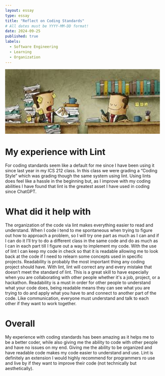 ```yaml
---
layout: essay
type: essay
title: "Reflect on Coding Standards"
# All dates must be YYYY-MM-DD format!
date: 2024-09-25
published: true
labels:
  - Software Engineering
  - Learning
  - Organization
---
```


<img width="550px" class="rounded float-start pe-4" src="../img/neat.jpg">

# My experience with Lint
For coding standards seem like a default for me since I have been using it since last year in my ICS 212 class. In this class we were grading a “Coding Style” which was grading though the same system using lint. Using lints does feel like a hassle in the beginning but, as I improve with my coding abilities I have found that lint is the greatest asset I have used in coding since ChatGPT.

# What did it help with
The organization of the code via lint makes everything easier to read and understand. When I code i tend to me spontaneous when trying to figure out how to approach a problem, so I will try one part as much as I can and if I can do it I’ll try to do a different class in the same code and do as much as I can in each part till I figure out a way to implement my code. With the use of lint I can keep my code in check so that it is readable allowing me to look back at the code if I need to relearn some concepts used in specific projects.
Readability  is probably the most important thing any coding project should have. With lint, lint will correct any and every mistake that doesn’t meet the standard of lint. This is a great skill to have especially when you are collaborating with other people whether it's a job, project, or a hackathon. Readability is a must in order for other people to understand what your code does, being readable means they can see what you are trying to do and apply what you have to and connect to another part of the code. Like communication, everyone must understand and talk to each other if they want to work together.

 # Overall
My experience with coding standards has been amazing as it helps me to be a better coder, while also giving me the ability to code with other people and have no issues on my end. Giving me the ability to be organized and have readable code makes my code easier to understand and use. Lint is definitely an extension I would highly recommend for programmers ro use and live by if they want to improve their code (not technically but aesthetically).
